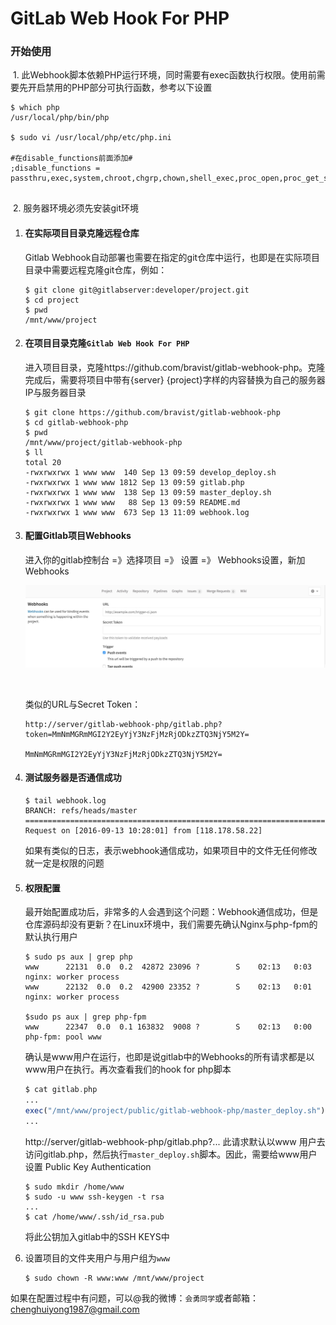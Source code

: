 # GitLab Web Hook For PHP



### 开始使用

​  1. 此Webhook脚本依赖PHP运行环境，同时需要有exec函数执行权限。使用前需要先开启禁用的PHP部分可执行函数，参考以下设置

```shell
$ which php
/usr/local/php/bin/php

$ sudo vi /usr/local/php/etc/php.ini

#在disable_functions前面添加#
;disable_functions = passthru,exec,system,chroot,chgrp,chown,shell_exec,proc_open,proc_get_status,ini_alter,ini_restore,dl,openlog,syslog,readlink,symlink,popepassthru,stream_socket_server,fsocket,popen


```

​  2. 服务器环境必须先安装git环境



1. #### 在实际项目目录克隆远程仓库

   Gitlab Webhook自动部署也需要在指定的git仓库中运行，也即是在实际项目目录中需要远程克隆git仓库，例如：

   ```shell
   $ git clone git@gitlabserver:developer/project.git
   $ cd project
   $ pwd
   /mnt/www/project
   ```

2. #### 在项目目录克隆`Gitlab Web Hook For PHP`

   进入项目目录，克隆https://github.com/bravist/gitlab-webhook-php。克隆完成后，需要将项目中带有{server} {project}字样的内容替换为自己的服务器IP与服务器目录

   ```shell
   $ git clone https://github.com/bravist/gitlab-webhook-php
   $ cd gitlab-webhook-php
   $ pwd 
   /mnt/www/project/gitlab-webhook-php
   $ ll
   total 20
   -rwxrwxrwx 1 www www  140 Sep 13 09:59 develop_deploy.sh
   -rwxrwxrwx 1 www www 1812 Sep 13 09:59 gitlab.php
   -rwxrwxrwx 1 www www  138 Sep 13 09:59 master_deploy.sh
   -rwxrwxrwx 1 www www   88 Sep 13 09:59 README.md
   -rwxrwxrwx 1 www www  673 Sep 13 11:09 webhook.log

   ```

3. #### 配置Gitlab项目Webhooks

   进入你的gitlab控制台 =》选择项目 =》 设置 =》 Webhooks设置，新加Webhooks

   ![FD9B927C-39FD-4DC7-B9F5-F8477410FF8C](./FD9B927C-39FD-4DC7-B9F5-F8477410FF8C.png)

   ​

   类似的URL与Secret Token：

   ```http
   http://server/gitlab-webhook-php/gitlab.php?token=MmNmMGRmMGI2Y2EyYjY3NzFjMzRjODkzZTQ3NjY5M2Y=

   MmNmMGRmMGI2Y2EyYjY3NzFjMzRjODkzZTQ3NjY5M2Y=
   ```

4. #### 测试服务器是否通信成功

   ```shell
   $ tail webhook.log
   BRANCH: refs/heads/master
   =======================================================================
   Request on [2016-09-13 10:28:01] from [118.178.58.22]
   ```

   如果有类似的日志，表示webhook通信成功，如果项目中的文件无任何修改就一定是权限的问题

5. #### 权限配置

   最开始配置成功后，非常多的人会遇到这个问题：Webhook通信成功，但是仓库源码却没有更新？在Linux环境中，我们需要先确认Nginx与php-fpm的默认执行用户

   ```shell
   $ sudo ps aux | grep php
   www      22131  0.0  0.2  42872 23096 ?        S    02:13   0:03 nginx: worker process
   www      22132  0.0  0.2  42900 23352 ?        S    02:13   0:01 nginx: worker process

   $sudo ps aux | grep php-fpm
   www      22347  0.0  0.1 163832  9008 ?        S    02:13   0:00 php-fpm: pool www
   ```

   确认是www用户在运行，也即是说gitlab中的Webhooks的所有请求都是以www用户在执行。再次查看我们的hook for php脚本

   ```php
   $ cat gitlab.php
   ...
   exec("/mnt/www/project/public/gitlab-webhook-php/master_deploy.sh");
   ...
   ```

   http://server/gitlab-webhook-php/gitlab.php?... 此请求默认以www 用户去访问gitlab.php，然后执行`master_deploy.sh`脚本。因此，需要给www用户设置 Public Key Authentication

   ```shell
   $ sudo mkdir /home/www
   $ sudo -u www ssh-keygen -t rsa
   ...
   $ cat /home/www/.ssh/id_rsa.pub
   ```

   将此公钥加入gitlab中的SSH KEYS中

6. 设置项目的文件夹用户与用户组为`www`

   ```shell
   $ sudo chown -R www:www /mnt/www/project
   ```



如果在配置过程中有问题，可以@我的微博：`会勇同学`或者邮箱：chenghuiyong1987@gmail.com